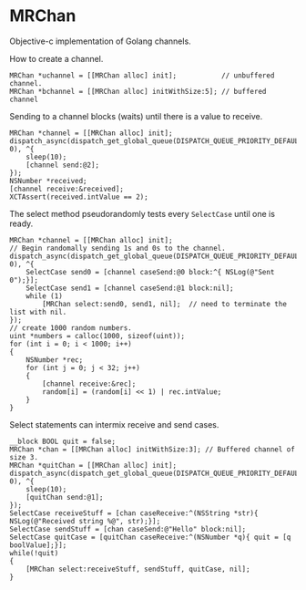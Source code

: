 MRChan
======

Objective-c implementation of Golang channels.

How to create a channel.

    MRChan *uchannel = [[MRChan alloc] init];           // unbuffered channel.
    MRChan *bchannel = [[MRChan alloc] initWithSize:5]; // buffered channel

Sending to a channel blocks (waits) until there is a value to receive.

    MRChan *channel = [[MRChan alloc] init];
    dispatch_async(dispatch_get_global_queue(DISPATCH_QUEUE_PRIORITY_DEFAULT, 0), ^{
        sleep(10);
        [channel send:@2];
    });
    NSNumber *received;
    [channel receive:&received];
    XCTAssert(received.intValue == 2);
    
The select method pseudorandomly tests every `SelectCase` until one is ready.

    MRChan *channel = [[MRChan alloc] init];
    // Begin randomally sending 1s and 0s to the channel.
    dispatch_async(dispatch_get_global_queue(DISPATCH_QUEUE_PRIORITY_DEFAULT, 0), ^{
        SelectCase send0 = [channel caseSend:@0 block:^{ NSLog(@"Sent 0");}];
        SelectCase send1 = [channel caseSend:@1 block:nil];
        while (1)
            [MRChan select:send0, send1, nil];  // need to terminate the list with nil.
    });
    // create 1000 random numbers.
    uint *numbers = calloc(1000, sizeof(uint));
    for (int i = 0; i < 1000; i++)
    {
        NSNumber *rec;
        for (int j = 0; j < 32; j++)
        {
            [channel receive:&rec];
            random[i] = (random[i] << 1) | rec.intValue;
        }
    }
    
Select statements can intermix receive and send cases.

    __block BOOL quit = false;
    MRChan *chan = [[MRChan alloc] initWithSize:3]; // Buffered channel of size 3.
    MRChan *quitChan = [[MRChan alloc] init];
    dispatch_async(dispatch_get_global_queue(DISPATCH_QUEUE_PRIORITY_DEFAULT, 0), ^{
        sleep(10);
        [quitChan send:@1];
    });
    SelectCase receiveStuff = [chan caseReceive:^(NSString *str){ NSLog(@"Received string %@", str);}];
    SelectCase sendStuff = [chan caseSend:@"Hello" block:nil];
    SelectCase quitCase = [quitChan caseReceive:^(NSNumber *q){ quit = [q boolValue];}];
    while(!quit) 
    {
        [MRChan select:receiveStuff, sendStuff, quitCase, nil];
    }
    
    
    
    
